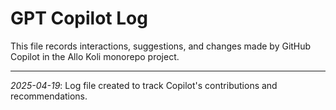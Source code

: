 # GPT Copilot Log

This file records interactions, suggestions, and changes made by GitHub Copilot in the Allo Koli monorepo project.

---

*2025-04-19*: Log file created to track Copilot's contributions and recommendations.
